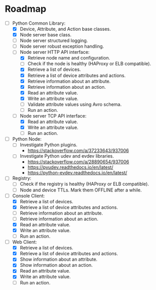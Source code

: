 # Roadmap

- [ ] Python Common Library:
  - [x] Device, Attribute, and Action base classes.
  - [x] Node server base class.
  - [ ] Node server structured logging.
  - [ ] Node server robust exception handling.
  - [ ] Node server HTTP API interface:
    - [x] Retrieve node name and configuration.
    - [ ] Check if the node is healthy (HAProxy or ELB compatible).
    - [x] Retrieve a list of devices.
    - [x] Retrieve a list of device attributes and actions.
    - [x] Retrieve information about an attribute.
    - [x] Retrieve information about an action.
    - [x] Read an attribute value.
    - [x] Write an attribute value.
    - [ ] Validate attribute values using Avro schema.
    - [ ] Run an action.
  - [ ] Node server TCP API interface:
    - [x] Read an attribute value.
    - [x] Write an attribute value.
    - [ ] Run an action.
- [ ] Python Node:
  - [ ] Investigate Python plugins.
    * https://stackoverflow.com/a/37233643/937006
  - [ ] Investigate Python udev and evdev libraries.
    * https://stackoverflow.com/a/28890654/937006
    * https://pyudev.readthedocs.io/en/latest/
    * https://python-evdev.readthedocs.io/en/latest/
- [ ] Registry:
  - [ ] Check if the registry is healthy (HAProxy or ELB compatible).
  - [ ] Node and device TTLs. Mark them OFFLINE after a while.
- [ ] Console Client:
  - [x] Retrieve a list of devices.
  - [x] Retrieve a list of device attributes and actions.
  - [ ] Retrieve information about an attribute.
  - [ ] Retrieve information about an action.
  - [x] Read an attribute value.
  - [x] Write an attribute value.
  - [ ] Run an action.
- [ ] Web Client:
  - [x] Retrieve a list of devices.
  - [x] Retrieve a list of device attributes and actions.
  - [x] Show information about an attribute.
  - [x] Show information about an action.
  - [x] Read an attribute value.
  - [x] Write an attribute value.
  - [ ] Run an action.
